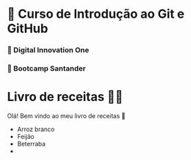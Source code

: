 # :book: Curso de Introdução ao Git e GitHub

### :school: Digital Innovation One 

### :bank: Bootcamp Santander ​





# Livro de receitas :man_cook:

Olá! Bem vindo ao meu livro de receitas :wave:

- Arroz branco
- Feijão
- Beterraba
- 
